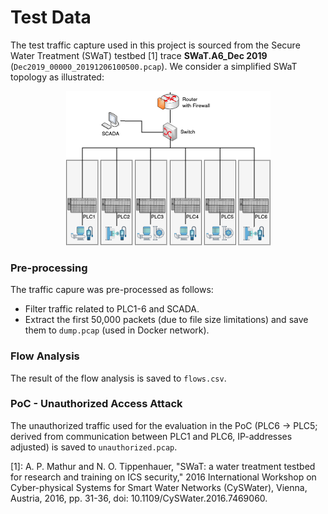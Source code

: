 # Test Data

The test traffic capture used in this project is sourced from the Secure Water Treatment (SWaT) testbed [1] trace **SWaT.A6_Dec 2019** (`Dec2019_00000_20191206100500.pcap`).
We consider a simplified SWaT topology as illustrated: 


<div style="text-align: center;">
  <img src="SWaT_simplified.png" alt="simplified SWaT topology">
</div>


### Pre-processing

The traffic capure was pre-processed as follows:
- Filter traffic related to PLC1-6 and SCADA. 
- Extract the first 50,000 packets (due to file size limitations) and save them to `dump.pcap` (used in Docker network).

### Flow Analysis
The result of the flow analysis is saved to `flows.csv`.

### PoC - Unauthorized Access Attack
The unauthorized traffic used for the evaluation in the PoC (PLC6 -> PLC5; derived from communication between PLC1 and PLC6, IP-addresses adjusted) is saved to `unauthorized.pcap`.





[1]: A. P. Mathur and N. O. Tippenhauer, "SWaT: a water treatment testbed for research and training on ICS security," 2016 International Workshop on Cyber-physical Systems for Smart Water Networks (CySWater), Vienna, Austria, 2016, pp. 31-36, doi: 10.1109/CySWater.2016.7469060.